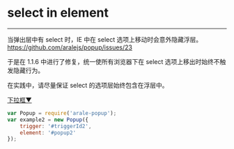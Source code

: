 # select in element

---

<style>
.fn-hide, .ui-popup {
    display: none;
}
.ui-popup {
    border: 1px solid #CCC;
    padding: 3px 5px;
    background: #EEE;
    margin: 0;
}
.ui-popup li {
    list-style: none;
}
</style>

当弹出层中有 select 时，IE 中在 select 选项上移动时会意外隐藏浮层。https://github.com/aralejs/popup/issues/23

于是在 1.1.6 中进行了修复，统一使所有浏览器下在 select 选项上移出时始终不触发隐藏行为。

在实践中，请尽量保证 select 的选项层始终包含在浮层中。

<div class="popup">
    <a href="#popup2" id="triggerId2">下拉框<span class="icon">▼</span></a>
    <ul class="fn-hide ui-popup" id="popup2">
        <li><a href="http://aralejs.org#1">内容1</a></li>
        <li><a href="http://aralejs.org#2">内容2</a></li>
        <li><a href="http://aralejs.org#3">内容3</a></li>
        <li><a href="http://aralejs.org#4">内容4</a></li>
        <select>
            <option>我有仙心一颗</option>
            <option>久被尘劳封锁</option>
            <option>何日尘尽光生</option>
            <option>照破山河万朵</option>
        </select>
    </ul>
</div>

````javascript
var Popup = require('arale-popup');
var example2 = new Popup({
    trigger: '#triggerId2',
    element: '#popup2'
});
````
